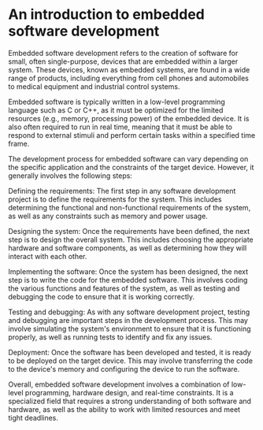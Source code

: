 # An introduction to embedded software development

Embedded software development refers to the creation of software for small, often single-purpose, devices that are embedded within a larger system. These devices, known as embedded systems, are found in a wide range of products, including everything from cell phones and automobiles to medical equipment and industrial control systems.

Embedded software is typically written in a low-level programming language such as C or C++, as it must be optimized for the limited resources (e.g., memory, processing power) of the embedded device. It is also often required to run in real time, meaning that it must be able to respond to external stimuli and perform certain tasks within a specified time frame.

The development process for embedded software can vary depending on the specific application and the constraints of the target device. However, it generally involves the following steps:

Defining the requirements: The first step in any software development project is to define the requirements for the system. This includes determining the functional and non-functional requirements of the system, as well as any constraints such as memory and power usage.

Designing the system: Once the requirements have been defined, the next step is to design the overall system. This includes choosing the appropriate hardware and software components, as well as determining how they will interact with each other.

Implementing the software: Once the system has been designed, the next step is to write the code for the embedded software. This involves coding the various functions and features of the system, as well as testing and debugging the code to ensure that it is working correctly.

Testing and debugging: As with any software development project, testing and debugging are important steps in the development process. This may involve simulating the system's environment to ensure that it is functioning properly, as well as running tests to identify and fix any issues.

Deployment: Once the software has been developed and tested, it is ready to be deployed on the target device. This may involve transferring the code to the device's memory and configuring the device to run the software.

Overall, embedded software development involves a combination of low-level programming, hardware design, and real-time constraints. It is a specialized field that requires a strong understanding of both software and hardware, as well as the ability to work with limited resources and meet tight deadlines.